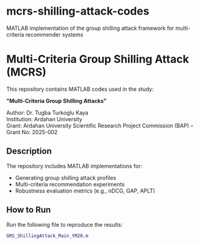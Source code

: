 # mcrs-shilling-attack-codes
MATLAB implementation of the group shilling attack framework for multi-criteria recommender systems

# Multi-Criteria Group Shilling Attack (MCRS)

This repository contains MATLAB codes used in the study:

**"Multi-Criteria Group Shilling Attacks"**

Author: Dr. Tugba Turkoglu Kaya  
Institution: Ardahan University  
Grant: Ardahan University Scientific Research Project Commission (BAP) – Grant No: 2025-002  

## Description
The repository includes MATLAB implementations for:
- Generating group shilling attack profiles
- Multi-criteria recommendation experiments
- Robustness evaluation metrics (e.g., nDCG, GAP, APLT)

## How to Run
Run the following file to reproduce the results:
```matlab
GRS_ShillingAttack_Main_YM20.m
